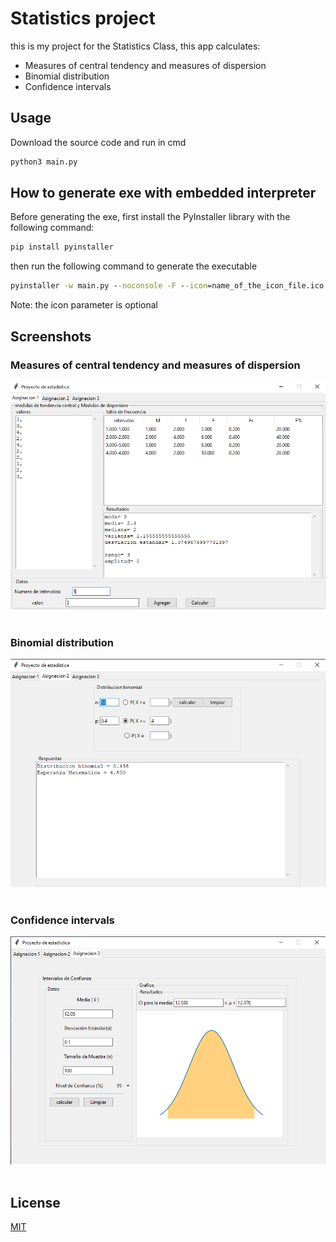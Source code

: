 # Statistics project

this is my project for the Statistics Class, this app calculates:

<ul>
    <li>Measures of central tendency and measures of dispersion</li>
    <li>Binomial distribution</li>
    <li>Confidence intervals</li>
</ul>

## Usage

Download the source code and run in cmd

```cmd
python3 main.py
```

## How to generate exe with embedded interpreter

Before generating the exe, first install the PyInstaller library with the following command:

```cmd
pip install pyinstaller
```

then run the following command to generate the executable

```cmd
pyinstaller -w main.py --noconsole -F --icon=name_of_the_icon_file.ico --name=AppName
```

Note: the icon parameter is optional

## Screenshots <br>

### Measures of central tendency and measures of dispersion
<img src="doc/images/1.png" width="640">
<br>
<br>

### Binomial distribution
<img src="doc/images/2.png" width="640">
<br>
<br>

### Confidence intervals
<img src="doc/images/3.png" width="640">
<br>
<br>

## License
[MIT](https://choosealicense.com/licenses/mit/)
